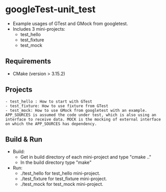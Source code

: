 # googleTest-unit_test
- Example usages of GTest and GMock from googletest.
- Includes 3 mini-projects:
    - test_hello 
    - test_fixture
    - test_mock


## Requirements
- CMake (version > 3.15.2)

## Projects
    - test_hello : How to start with GTest
    - test_fixture: How to use fixture from GTest
    - test_mock: How to use GMock from googletest with an example. APP_SOURCES is assumed the code under test, which is also using an interface to receive data. MOCK is the mocking of external interface on which the APP_SOURCES has dependency.

## Build & Run
- Build:
    -   Get in build directory of each mini-project and type "cmake .."
    -   In the build directory type "make"
- Run:
    - ./test_hello for test_hello mini-project.
    - ./test_fixture for test_fixture mini-project.
    - ./test_mock for test_mock mini-project.

